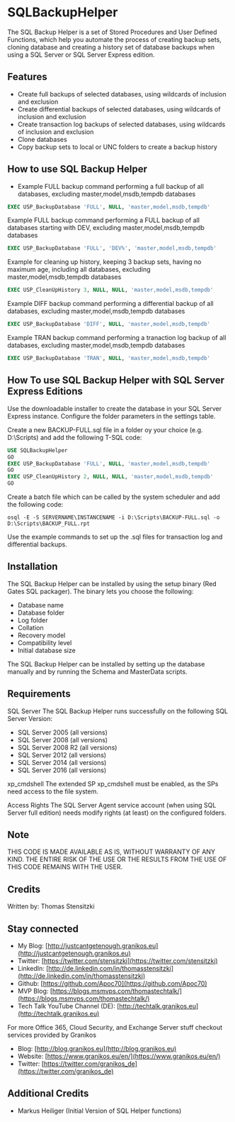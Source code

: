 # SQLBackupHelper

The SQL Backup Helper is a set of Stored Procedures and User Defined Functions, which help you automate the process of creating backup sets, cloning database and creating a history set of database backups when using a SQL Server or SQL Server Express edition.

## Features

* Create full backups of selected databases, using wildcards of inclusion and exclusion
* Create differential backups of selected databases, using wildcards of inclusion and exclusion
* Create transaction log backups of selected databases, using wildcards of inclusion and exclusion
* Clone databases
* Copy backup sets to local or UNC folders to create a backup history

## How to use SQL Backup Helper

* Example FULL backup command performing a full backup of all databases, excluding master,model,msdb,tempdb databases 

``` SQL
EXEC USP_BackupDatabase 'FULL', NULL, 'master,model,msdb,tempdb'
```

Example FULL backup command performing a FULL backup of all databases starting with DEV, excluding master,model,msdb,tempdb databases

``` SQL
EXEC USP_BackupDatabase 'FULL', 'DEV%', 'master,model,msdb,tempdb'
```

Example for cleaning up history, keeping 3 backup sets, having no maximum age, including all databases, excluding master,model,msdb,tempdb databases

``` SQL
EXEC USP_CleanUpHistory 3, NULL, NULL, 'master,model,msdb,tempdb'
```

Example DIFF backup command performing a differential backup of all databases, excluding master,model,msdb,tempdb databases 

``` SQL
EXEC USP_BackupDatabase 'DIFF', NULL, 'master,model,msdb,tempdb'
```

Example TRAN backup command performing a tranaction log backup of all databases, excluding master,model,msdb,tempdb databases 

``` SQL
EXEC USP_BackupDatabase 'TRAN', NULL, 'master,model,msdb,tempdb'
```

## How To use SQL Backup Helper with SQL Server Express Editions

Use the downloadable installer to create the database in your SQL Server Express instance. Configure the folder parameters in the settings table.

Create a new BACKUP-FULL.sql file in a folder oy your choice (e.g. D:\Scripts) and add the following T-SQL code:

``` SQL
USE SQLBackupHelper
GO
EXEC USP_BackupDatabase 'FULL', NULL, 'master,model,msdb,tempdb'
GO
EXEC USP_CleanUpHistory 2, NULL, NULL, 'master,model,msdb,tempdb'
GO
```

Create a batch file which can be called by the system scheduler and add the following code:

``` CMD
osql -E -S SERVERNAME\INSTANCENAME -i D:\Scripts\BACKUP-FULL.sql -o D:\Scripts\BACKUP_FULL.rpt
```

Use the example commands to set up the .sql files for transaction log and differential backups.

## Installation

The SQL Backup Helper can be installed by using the setup binary (Red Gates SQL packager). The binary lets you choose the following:

* Database name
* Database folder
* Log folder
* Collation
* Recovery model
* Compatibility level
* Initial database size

The SQL Backup Helper can be installed by setting up the database manually and by running the Schema and MasterData scripts.

## Requirements

SQL Server
The SQL Backup Helper runs successfully on the following SQL Server Version:

* SQL Server 2005 (all versions)
* SQL Server 2008 (all versions)
* SQL Server 2008 R2 (all versions)
* SQL Server 2012 (all versions)
* SQL Server 2014 (all versions)
* SQL Server 2016 (all versions)

xp_cmdshell
The extended SP xp_cmdshell must be enabled, as the SPs need access to the file system.

Access Rights
The SQL Server Agent service account (when using SQL Server full edition) needs modify rights (at least) on the configured folders.

## Note

THIS CODE IS MADE AVAILABLE AS IS, WITHOUT WARRANTY OF ANY KIND. THE ENTIRE
RISK OF THE USE OR THE RESULTS FROM THE USE OF THIS CODE REMAINS WITH THE USER.

## Credits

Written by: Thomas Stensitzki

## Stay connected

- My Blog: [http://justcantgetenough.granikos.eu](http://justcantgetenough.granikos.eu)
- Twitter: [https://twitter.com/stensitzki](https://twitter.com/stensitzki)
- LinkedIn: [http://de.linkedin.com/in/thomasstensitzki](http://de.linkedin.com/in/thomasstensitzki)
- Github: [https://github.com/Apoc70](https://github.com/Apoc70)
- MVP Blog: [https://blogs.msmvps.com/thomastechtalk/](https://blogs.msmvps.com/thomastechtalk/)
- Tech Talk YouTube Channel (DE): [http://techtalk.granikos.eu](http://techtalk.granikos.eu)

For more Office 365, Cloud Security, and Exchange Server stuff checkout services provided by Granikos

- Blog: [http://blog.granikos.eu](http://blog.granikos.eu)
- Website: [https://www.granikos.eu/en/](https://www.granikos.eu/en/)
- Twitter: [https://twitter.com/granikos_de](https://twitter.com/granikos_de)

## Additional Credits

- Markus Heiliger (Initial Version of SQL Helper functions)